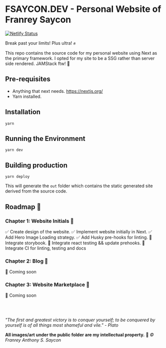 # FSAYCON.DEV - Personal Website of Franrey Saycon
[![Netlify Status](https://api.netlify.com/api/v1/badges/9b7b8139-9333-4e78-b70b-26259036077f/deploy-status)](https://app.netlify.com/sites/kind-darwin-8469ed/deploys)

Break past your limits! Plus ultra! :fist:

This repo contains the source code for my personal website using Next as the primary framework. I opted for my site to be a SSG rather than server side rendered. JAMStack ftw! :rocket:

## Pre-requisites
- Anything that next needs. https://nextjs.org/
- Yarn installed.

## Installation
```
yarn
```

## Running the Environment
```
yarn dev
```

## Building production
```
yarn deploy
```

This will generate the `out` folder which contains the static generated site derived from the source code.

## Roadmap :chocolate_bar:

### Chapter 1: Website Initials :dragon_face:
:white_check_mark: Create design of the website.
:white_check_mark: Implement website initially in Next.
:white_check_mark: Add Hero Image Loading strategy.
:white_check_mark: Add Husky pre-hooks for linting.
:black_square_button: Integrate storybook.
:black_square_button: Integrate react testing && update prehooks.
:black_square_button: Integrate CI for linting, testing and docs

### Chapter 2: Blog :sunrise:
:black_square_button: Coming soon

### Chapter 3: Website Marketplace :convenience_store:
 :black_square_button: Coming soon

<br/>
<br/>

*"The first and greatest victory is to conquer yourself; to be conquered by yourself is of all things most shameful and vile." - Plato*

**All images/art under the public folder are my intellectual property.** :wolf:
*:copyright: Franrey Anthony S. Saycon*